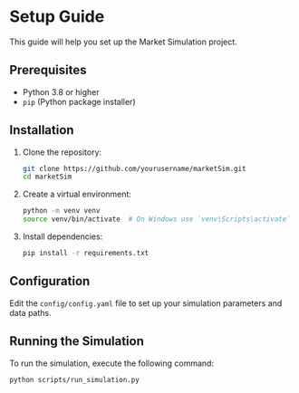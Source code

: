 # Setup Guide

This guide will help you set up the Market Simulation project.

## Prerequisites

- Python 3.8 or higher
- `pip` (Python package installer)

## Installation

1. Clone the repository:
    ```bash
    git clone https://github.com/yourusername/marketSim.git
    cd marketSim
    ```

2. Create a virtual environment:
    ```bash
    python -m venv venv
    source venv/bin/activate  # On Windows use `venv\Scripts\activate`
    ```

3. Install dependencies:
    ```bash
    pip install -r requirements.txt
    ```

## Configuration

Edit the `config/config.yaml` file to set up your simulation parameters and data paths.

## Running the Simulation

To run the simulation, execute the following command:
```bash
python scripts/run_simulation.py
